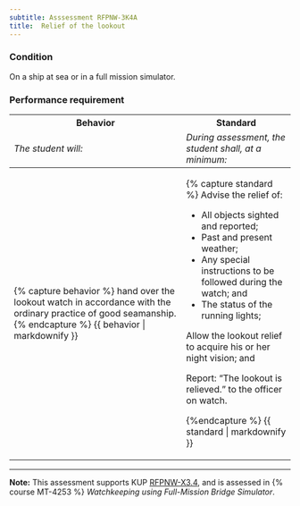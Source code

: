 ```yaml
---
subtitle: Asssessment RFPNW-3K4A
title:  Relief of the lookout
---
```




### Condition

On a ship at sea or in a full mission simulator.

### Performance requirement 

<table width='100%' class='Guidelines'>
 <thead>
 <tr>
     <th class='thirty'>Behavior</th>
     <th class='seventy'>Standard</th>
 </tr>
 <tr>
     <td><em>The student will:</em></td>
     <td><em>During assessment, the student shall, at a minimum:</em></td>
 </tr>
 </thead>
 <tbody>
 

<tr><td>

{% capture behavior %}
hand over the lookout watch in accordance with the ordinary practice of good seamanship.
{% endcapture %}
{{ behavior | markdownify }}

</td><td>

{% capture standard %}
Advise the relief of:

* All objects sighted and reported;  
* Past and present weather;  
* Any special instructions to be followed during the watch; and 
* The status of the running lights;
  
Allow the lookout relief to acquire his or her night vision; and

Report: “The lookout is relieved.” to the officer on watch.

{%endcapture %}
{{ standard | markdownify }}

</td></tr>



 </tbody>
 </table>



*****

**Note:** This assessment supports KUP [RFPNW-X3.4]({{site.baseurl}}/tables/24.html#RFPNW-X3.4), and is assessed in  {% course  MT-4253 %}  *Watchkeeping using Full-Mission Bridge Simulator*. 

